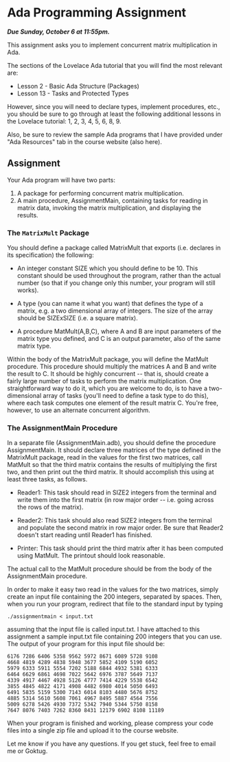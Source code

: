 # Ada Programming Assignment

***Due Sunday, October 6 at 11:55pm.***

This assignment asks you to implement concurrent matrix multiplication in Ada.

The sections of the Lovelace Ada tutorial that you will find the most relevant 
are:

- Lesson 2 - Basic Ada Structure (Packages)
- Lesson 13 - Tasks and Protected Types

However, since you will need to declare types, implement procedures, etc., you 
should be sure to go through at least the following additional lessons in the 
Lovelace tutorial: 1, 2, 3, 4, 5, 6, 8, 9.

Also, be sure to review the sample Ada programs that I have provided under "Ada 
Resources" tab in the course website (also here).

## Assignment

Your Ada program will have two parts:

1. A package for performing concurrent matrix multiplication.
2. A main procedure, AssignmentMain, containing tasks for reading in matrix 
   data, invoking the matrix multiplication, and displaying the results.

### The `MatrixMult` Package

You should define a package called MatrixMult that exports (i.e. declares in its 
specification) the following:

- An integer constant SIZE which you should define to be 10. This constant 
  should be used throughout the program, rather than the actual number (so that 
  if you change only this number, your program will still works).

- A type (you can name it what you want) that defines the type of a matrix, 
  e.g. a two dimensional array of integers. The size of the array should be 
  SIZExSIZE (i.e. a square matrix).

- A procedure MatMult(A,B,C), where A and B are input parameters of the matrix 
  type you defined, and C is an output parameter, also of the same matrix type.

Within the body of the MatrixMult package, you will define the MatMult procedure. 
This procedure should multiply the matrices A and B and write the result to C. It 
should be highly concurrent -- that is, should create a fairly large number of 
tasks to perform the matrix multiplication. One straightforward way to do it, 
which you are welcome to do, is to have a two-dimensional array of tasks (you'll 
need to define a task type to do this), where each task computes one element of 
the result matrix C. You're free, however, to use an alternate concurrent 
algorithm.

### The AssignmentMain Procedure

In a separate file (AssignmentMain.adb), you should define the procedure 
AssignmentMain. It should declare three matrices of the type defined in the 
MatrixMult package, read in the values for the first two matrices, call MatMult 
so that the third matrix contains the results of multiplying the first two, and 
then print out the third matrix. It should accomplish this using at least three 
tasks, as follows.

- Reader1: This task should read in SIZE2 integers from the terminal and write 
  them into the first matrix (in row major order -- i.e. going across the rows 
  of the matrix).

- Reader2: This task should also read SIZE2 integers from the terminal and 
  populate the second matrix in row major order. Be sure that Reader2 doesn't 
  start reading until Reader1 has finished.

- Printer: This task should print the third matrix after it has been computed 
  using MatMult. The printout should look reasonable.

The actual call to the MatMult procedure should be from the body of the AssignmentMain procedure.

In order to make it easy two read in the values for the two matrices, simply 
create an input file containing the 200 integers, separated by spaces. Then, 
when you run your program, redirect that file to the standard input by typing

`./assignmentmain < input.txt`

assuming that the input file is called input.txt. I have attached to this 
assignment a sample input.txt file containing 200 integers that you can use. The 
output of your program for this input file should be:

```
6176 7286 6406 5358 9562 5972 8671 6089 5728 9108
4668 4819 4289 4838 5948 3677 5852 4109 5190 6052
5979 6333 5911 5554 7202 5188 6844 4932 5381 6333
6464 6629 6861 4698 7022 5642 6976 3787 5649 7137
4339 4917 4467 4928 5126 4777 7414 4229 5538 6542
3855 4845 4822 4171 4908 4482 6980 4014 5050 6493
6491 5835 5159 5300 7143 6014 8103 4480 5676 8752
4885 5314 5610 5608 7061 4967 8495 5887 4564 7556
5009 6278 5426 4930 7372 5342 7940 5344 5750 8158
7647 8076 7403 7262 8360 8431 12179 6902 8108 11189
```

When your program is finished and working, please compress your code files into 
a single zip file and upload it to the course website.

Let me know if you have any questions. If you get stuck, feel free to email me 
or Goktug.